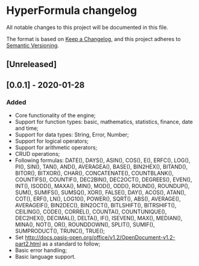 # HyperFormula changelog
All notable changes to this project will be documented in this file.

The format is based on [Keep a Changelog](https://keepachangelog.com/en/1.0.0/),
and this project adheres to [Semantic Versioning](https://semver.org/spec/v2.0.0.html).

## [Unreleased]

## [0.0.1] - 2020-01-28

### Added
- Core functionality of the engine;
- Support for function types: basic, mathematics, statistics, finance, date and time;
- Support for data types: String, Error, Number;
- Support for logical operators;
- Support for arithmetic operators;
- CRUD operations;
- Following formulas: DATE(), DAYS(), ASIN(), COS(), E(), ERFC(), LOG(), PI(), SIN(), TAN(), AND(), AVERAGEA(), BASE(), BIN2HEX(), BITAND(), BITOR(), BITXOR(), CHAR(), CONCATENATE(), COUNTBLANK(), COUNTIFS(), COUNTIF(), DEC2BIN(), DEC2OCT(), DEGREES(), EVEN(), INT(), ISODD(), MAXA(), MIN(), MOD(), ODD(), ROUND(), ROUNDUP(), SUM(), SUMIFS(), SUMSQ(), XOR(), FALSE(), DAY(), ACOS(), ATAN(), COT(), ERF(), LN(), LOG10(), POWER(), SQRT(), ABS(), AVERAGE(), AVERAGEIF(), BIN2DEC(), BIN2OCT(), BITLSHIFT(), BITRSHIFT(), CEILING(), CODE(), CORREL(), COUNTA(), COUNTUNIQUE(), DEC2HEX(), DECIMAL(), DELTA(), IF(), ISEVEN(), MAX(), MEDIAN(), MINA(), NOT(), OR(), ROUNDDOWN(), SPLIT(), SUMIF(), SUMPRODUCT(), TRUNC(), TRUE();
- Set http://docs.oasis-open.org/office/v1.2/OpenDocument-v1.2-part2.html as a standard to follow;
- Basic error handling;
- Basic language support.
